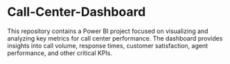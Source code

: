 # Call-Center-Dashboard
This repository contains a Power BI project focused on visualizing and analyzing key metrics for call center performance. The dashboard provides insights into call volume, response times, customer satisfaction, agent performance, and other critical KPIs.
